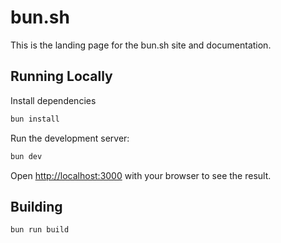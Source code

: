 # bun.sh

This is the landing page for the bun.sh site and documentation.

## Running Locally

Install dependencies

```bash
bun install
```

Run the development server:

```bash
bun dev
```

Open [http://localhost:3000](http://localhost:3000) with your browser to see the result.

## Building

```bash
bun run build
```